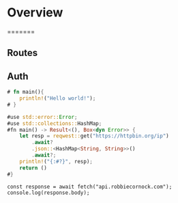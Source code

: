 # Overview

=======

## Routes

## Auth

```rust
# fn main(){
    println!("Hello world!");
# }
```

```rust
#use std::error::Error;
#use std::collections::HashMap;
#fn main() -> Result<(), Box<dyn Error>> {
    let resp = reqwest::get("https://httpbin.org/ip")
        .await?
        .json::<HashMap<String, String>>()
        .await?;
    println!("{:#?}", resp);
    return ()
#}
```

```javascript,editable
const response = await fetch("api.robbiecornock.com");
console.log(response.body);
```
